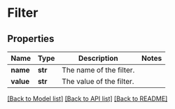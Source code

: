 # Filter

## Properties
Name | Type | Description | Notes
------------ | ------------- | ------------- | -------------
**name** | **str** | The name of the filter. | 
**value** | **str** | The value of the filter. | 

[[Back to Model list]](../README.md#documentation-for-models) [[Back to API list]](../README.md#documentation-for-api-endpoints) [[Back to README]](../README.md)

